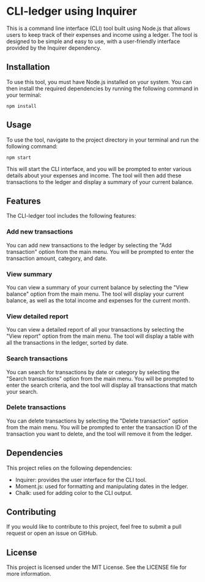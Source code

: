 # CLI-ledger using Inquirer

This is a command line interface (CLI) tool built using Node.js that allows users to keep track of their expenses and income using a ledger. The tool is designed to be simple and easy to use, with a user-friendly interface provided by the Inquirer dependency.

## Installation

To use this tool, you must have Node.js installed on your system. You can then install the required dependencies by running the following command in your terminal:

```
npm install
```

## Usage

To use the tool, navigate to the project directory in your terminal and run the following command:


```
npm start
```

This will start the CLI interface, and you will be prompted to enter various details about your expenses and income. The tool will then add these transactions to the ledger and display a summary of your current balance.

## Features

The CLI-ledger tool includes the following features:

### Add new transactions

You can add new transactions to the ledger by selecting the "Add transaction" option from the main menu. You will be prompted to enter the transaction amount, category, and date.

### View summary

You can view a summary of your current balance by selecting the "View balance" option from the main menu. The tool will display your current balance, as well as the total income and expenses for the current month.

### View detailed report

You can view a detailed report of all your transactions by selecting the "View report" option from the main menu. The tool will display a table with all the transactions in the ledger, sorted by date.

### Search transactions

You can search for transactions by date or category by selecting the "Search transactions" option from the main menu. You will be prompted to enter the search criteria, and the tool will display all transactions that match your search.

### Delete transactions

You can delete transactions by selecting the "Delete transaction" option from the main menu. You will be prompted to enter the transaction ID of the transaction you want to delete, and the tool will remove it from the ledger.

## Dependencies

This project relies on the following dependencies:

- Inquirer: provides the user interface for the CLI tool.
- Moment.js: used for formatting and manipulating dates in the ledger.
- Chalk: used for adding color to the CLI output.

## Contributing

If you would like to contribute to this project, feel free to submit a pull request or open an issue on GitHub.

## License

This project is licensed under the MIT License. See the LICENSE file for more information.
